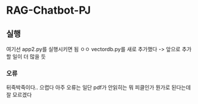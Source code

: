 # RAG-Chatbot-PJ

## 실행
여기선 app2.py를 실행시키면 됨 ㅇㅇ
vectordb.py를 새로 추가했다 -> 앞으로 추가할 일이 더 많을 듯

### 오류
뒤죽박죽이다.. 으렵다 아주
오류는 일단 pdf가 안읽히는 뭐 피클인가 뭔가로 된다는데 잘 모르겠다
